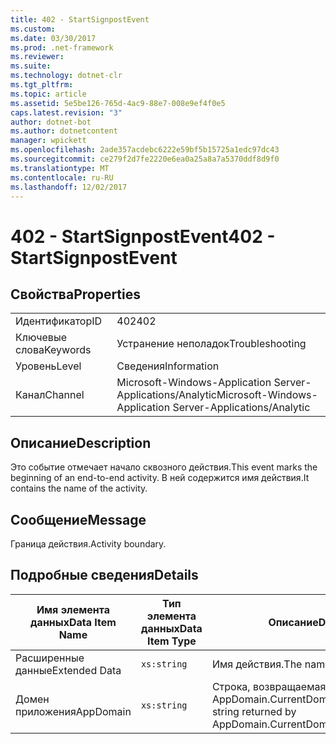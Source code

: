 ```yaml
---
title: 402 - StartSignpostEvent
ms.custom: 
ms.date: 03/30/2017
ms.prod: .net-framework
ms.reviewer: 
ms.suite: 
ms.technology: dotnet-clr
ms.tgt_pltfrm: 
ms.topic: article
ms.assetid: 5e5be126-765d-4ac9-88e7-008e9ef4f0e5
caps.latest.revision: "3"
author: dotnet-bot
ms.author: dotnetcontent
manager: wpickett
ms.openlocfilehash: 2ade357acdebc6222e59bf5b15725a1edc97dc43
ms.sourcegitcommit: ce279f2d7fe2220e6ea0a25a8a7a5370ddf8d9f0
ms.translationtype: MT
ms.contentlocale: ru-RU
ms.lasthandoff: 12/02/2017
---
```

# <a name="402---startsignpostevent"></a><span data-ttu-id="99cdb-102">402 - StartSignpostEvent</span><span class="sxs-lookup"><span data-stu-id="99cdb-102">402 - StartSignpostEvent</span></span>
## <a name="properties"></a><span data-ttu-id="99cdb-103">Свойства</span><span class="sxs-lookup"><span data-stu-id="99cdb-103">Properties</span></span>  
  
|||  
|-|-|  
|<span data-ttu-id="99cdb-104">Идентификатор</span><span class="sxs-lookup"><span data-stu-id="99cdb-104">ID</span></span>|<span data-ttu-id="99cdb-105">402</span><span class="sxs-lookup"><span data-stu-id="99cdb-105">402</span></span>|  
|<span data-ttu-id="99cdb-106">Ключевые слова</span><span class="sxs-lookup"><span data-stu-id="99cdb-106">Keywords</span></span>|<span data-ttu-id="99cdb-107">Устранение неполадок</span><span class="sxs-lookup"><span data-stu-id="99cdb-107">Troubleshooting</span></span>|  
|<span data-ttu-id="99cdb-108">Уровень</span><span class="sxs-lookup"><span data-stu-id="99cdb-108">Level</span></span>|<span data-ttu-id="99cdb-109">Сведения</span><span class="sxs-lookup"><span data-stu-id="99cdb-109">Information</span></span>|  
|<span data-ttu-id="99cdb-110">Канал</span><span class="sxs-lookup"><span data-stu-id="99cdb-110">Channel</span></span>|<span data-ttu-id="99cdb-111">Microsoft-Windows-Application Server-Applications/Analytic</span><span class="sxs-lookup"><span data-stu-id="99cdb-111">Microsoft-Windows-Application Server-Applications/Analytic</span></span>|  
  
## <a name="description"></a><span data-ttu-id="99cdb-112">Описание</span><span class="sxs-lookup"><span data-stu-id="99cdb-112">Description</span></span>  
 <span data-ttu-id="99cdb-113">Это событие отмечает начало сквозного действия.</span><span class="sxs-lookup"><span data-stu-id="99cdb-113">This event marks the beginning of an end-to-end activity.</span></span> <span data-ttu-id="99cdb-114">В ней содержится имя действия.</span><span class="sxs-lookup"><span data-stu-id="99cdb-114">It contains the name of the activity.</span></span>  
  
## <a name="message"></a><span data-ttu-id="99cdb-115">Сообщение</span><span class="sxs-lookup"><span data-stu-id="99cdb-115">Message</span></span>  
 <span data-ttu-id="99cdb-116">Граница действия.</span><span class="sxs-lookup"><span data-stu-id="99cdb-116">Activity boundary.</span></span>  
  
## <a name="details"></a><span data-ttu-id="99cdb-117">Подробные сведения</span><span class="sxs-lookup"><span data-stu-id="99cdb-117">Details</span></span>  
  
|<span data-ttu-id="99cdb-118">Имя элемента данных</span><span class="sxs-lookup"><span data-stu-id="99cdb-118">Data Item Name</span></span>|<span data-ttu-id="99cdb-119">Тип элемента данных</span><span class="sxs-lookup"><span data-stu-id="99cdb-119">Data Item Type</span></span>|<span data-ttu-id="99cdb-120">Описание</span><span class="sxs-lookup"><span data-stu-id="99cdb-120">Description</span></span>|  
|--------------------|--------------------|-----------------|  
|<span data-ttu-id="99cdb-121">Расширенные данные</span><span class="sxs-lookup"><span data-stu-id="99cdb-121">Extended Data</span></span>|`xs:string`|<span data-ttu-id="99cdb-122">Имя действия.</span><span class="sxs-lookup"><span data-stu-id="99cdb-122">The name of the activity.</span></span>|  
|<span data-ttu-id="99cdb-123">Домен приложения</span><span class="sxs-lookup"><span data-stu-id="99cdb-123">AppDomain</span></span>|`xs:string`|<span data-ttu-id="99cdb-124">Строка, возвращаемая AppDomain.CurrentDomain.FriendlyName.</span><span class="sxs-lookup"><span data-stu-id="99cdb-124">The string returned by AppDomain.CurrentDomain.FriendlyName.</span></span>|
